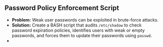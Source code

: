 ## Password Policy Enforcement Script

- **Problem:** Weak user passwords can be exploited in brute-force attacks.
- **Solution:** Create a BASH script that audits `/etc/shadow` to check password expiration policies, identifies users with weak or empty passwords, and forces them to update their passwords using `passwd`.
-